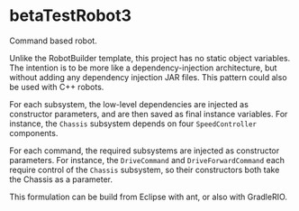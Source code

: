 # betaTestRobot3
Command based robot.

Unlike the RobotBuilder template, this project has no static object variables.
The intention is to be more like a dependency-injection architecture, but without adding
any dependency injection JAR files.  This pattern could also be used with C++ robots.

For each subsystem, the low-level dependencies are injected as constructor parameters, and 
are then saved as final instance variables.  For instance, the ``Chassis`` subsystem depends
on four ``SpeedController`` components.

For each command, the required subsystems are injected as constructor parameters.
For instance, the ``DriveCommand`` and ``DriveForwardCommand``  each require control of 
the ``Chassis`` subsystem, so their constructors both take the Chassis as a parameter.

This formulation can be build from Eclipse with ant, or also with GradleRIO.
